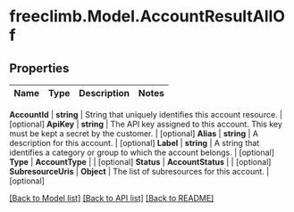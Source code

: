 # freeclimb.Model.AccountResultAllOf



## Properties

Name | Type | Description | Notes
------------ | ------------- | ------------- | -------------

**AccountId** | **string** | String that uniquely identifies this account resource. | [optional] 
**ApiKey** | **string** | The API key assigned to this account. This key must be kept a secret by the customer. | [optional] 
**Alias** | **string** | A description for this account. | [optional] 
**Label** | **string** | A string that identifies a category or group to which the account belongs. | [optional] 
**Type** | **AccountType** |  | [optional] 
**Status** | **AccountStatus** |  | [optional] 
**SubresourceUris** | **Object** | The list of subresources for this account. | [optional] 


 [[Back to Model list]](../README.md#documentation-for-models) [[Back to API list]](../README.md#documentation-for-api-endpoints) [[Back to README]](../README.md)




